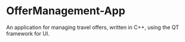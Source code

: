 # OfferManagement-App
An application for managing travel offers, written in C++, using the QT framework for UI. 
